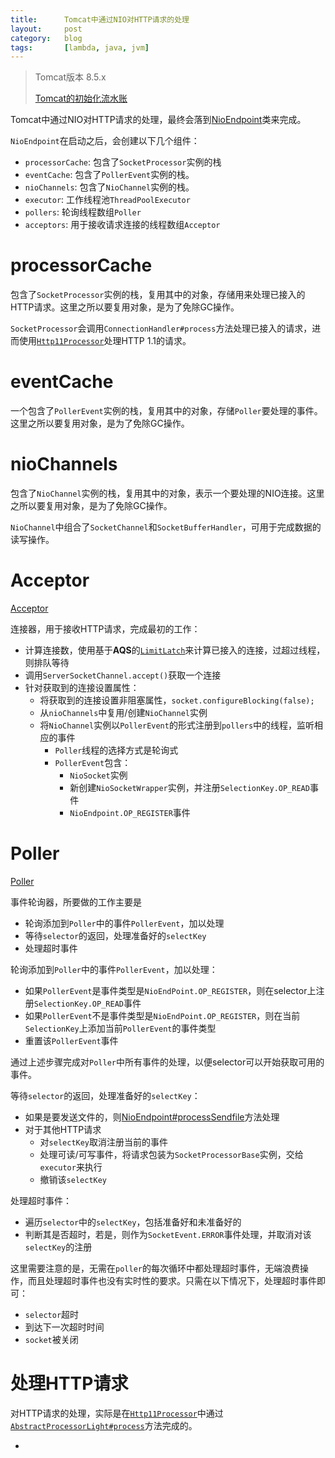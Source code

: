 ```yaml
---
title:      Tomcat中通过NIO对HTTP请求的处理
layout:     post
category:   blog
tags:       [lambda, java, jvm]
---
```


>Tomcat版本 8.5.x
>
>[Tomcat的初始化流水账][1]

Tomcat中通过NIO对HTTP请求的处理，最终会落到[NioEndpoint][2]类来完成。

`NioEndpoint`在启动之后，会创建以下几个组件：

* `processorCache`: 包含了`SocketProcessor`实例的栈
* `eventCache`: 包含了`PollerEvent`实例的栈。
* `nioChannels`: 包含了`NioChannel`实例的栈。
* `executor`: 工作线程池`ThreadPoolExecutor`
* `pollers`: 轮询线程数组`Poller`
* `acceptors`: 用于接收请求连接的线程数组`Acceptor`

# processorCache

包含了`SocketProcessor`实例的栈，复用其中的对象，存储用来处理已接入的HTTP请求。这里之所以要复用对象，是为了免除GC操作。

`SocketProcessor`会调用`ConnectionHandler#process`方法处理已接入的请求，进而使用[`Http11Processor`][8]处理HTTP 1.1的请求。

# eventCache

一个包含了`PollerEvent`实例的栈，复用其中的对象，存储`Poller`要处理的事件。这里之所以要复用对象，是为了免除GC操作。

# nioChannels

包含了`NioChannel`实例的栈，复用其中的对象，表示一个要处理的NIO连接。这里之所以要复用对象，是为了免除GC操作。

`NioChannel`中组合了`SocketChannel`和`SocketBufferHandler`，可用于完成数据的读写操作。

# Acceptor

[Acceptor][3]

连接器，用于接收HTTP请求，完成最初的工作：

* 计算连接数，使用基于**AQS**的[`LimitLatch`][4]来计算已接入的连接，过超过线程，则排队等待
* 调用`ServerSocketChannel.accept()`获取一个连接
* 针对获取到的连接设置属性：
    * 将获取到的连接设置非阻塞属性，`socket.configureBlocking(false);`
    * 从`nioChannels`中复用/创建`NioChannel`实例
    * 将`NioChannel`实例以`PollerEvent`的形式注册到`pollers`中的线程，监听相应的事件
        * `Poller`线程的选择方式是轮询式
        * `PollerEvent`包含：
            * `NioSocket`实例
            * 新创建`NioSocketWrapper`实例，并注册`SelectionKey.OP_READ`事件
            * `NioEndpoint.OP_REGISTER`事件

# Poller

[Poller][5]

事件轮询器，所要做的工作主要是

* 轮询添加到`Poller`中的事件`PollerEvent`，加以处理
* 等待`selector`的返回，处理准备好的`selectKey`
* 处理超时事件

轮询添加到`Poller`中的事件`PollerEvent`，加以处理：

* 如果`PollerEvent`是事件类型是`NioEndPoint.OP_REGISTER`，则在selector上注册`SelectionKey.OP_READ`事件
* 如果`PollerEvent`不是事件类型是`NioEndPoint.OP_REGISTER`，则在当前`SelectionKey`上添加当前`PollerEvent`的事件类型
* 重置该`PollerEvent`事件

通过上述步骤完成对`Poller`中所有事件的处理，以便selector可以开始获取可用的事件。

等待`selector`的返回，处理准备好的`selectKey`：

* 如果是要发送文件的，则[NioEndpoint#processSendfile][6]方法处理
* 对于其他HTTP请求
    * 对`selectKey`取消注册当前的事件
    * 处理可读/可写事件，将请求包装为`SocketProcessorBase`实例，交给`executor`来执行
    * 撤销该`selectKey`

处理超时事件：

* 遍历`selector`中的`selectKey`，包括准备好和未准备好的
* 判断其是否超时，若是，则作为`SocketEvent.ERROR`事件处理，并取消对该`selectKey`的注册

这里需要注意的是，无需在`poller`的每次循环中都处理超时事件，无端浪费操作，而且处理超时事件也没有实时性的要求。只需在以下情况下，处理超时事件即可：

* `selector`超时
* 到达下一次超时时间
* `socket`被关闭

# 处理HTTP请求

对HTTP请求的处理，实际是在[`Http11Processor`][8]中通过[`AbstractProcessorLight#process`][9]方法完成的。

* 











[1]:    http://blog.caoxudong.info/blog/2016/03/24/tomcat_study_initialization
[2]:    http://svn.apache.org/repos/asf/tomcat/tc8.5.x/tags/TOMCAT_8_5_23/java/org/apache/tomcat/util/net/NioEndpoint.java
[3]:    http://svn.apache.org/repos/asf/tomcat/tc8.5.x/tags/TOMCAT_8_5_23/java/org/apache/tomcat/util/net/NioEndpoint.java
[4]:    http://svn.apache.org/repos/asf/tomcat/tc8.5.x/tags/TOMCAT_8_5_23/java/org/apache/tomcat/util/threads/LimitLatch.java
[5]:    http://svn.apache.org/repos/asf/tomcat/tc8.5.x/tags/TOMCAT_8_5_23/java/org/apache/tomcat/util/net/NioEndpoint.java
[6]:    http://svn.apache.org/repos/asf/tomcat/tc8.5.x/tags/TOMCAT_8_5_23/java/org/apache/tomcat/util/net/NioEndpoint.java
[7]:    http://svn.apache.org/repos/asf/tomcat/tc8.5.x/tags/TOMCAT_8_5_23/java/org/apache/coyote/AbstractProtocol.java
[8]:    http://svn.apache.org/repos/asf/tomcat/tc8.5.x/tags/TOMCAT_8_5_23/java/org/apache/coyote/http11/Http11Processor.java
[9]:    http://svn.apache.org/repos/asf/tomcat/tc8.5.x/tags/TOMCAT_8_5_23/java/org/apache/coyote/AbstractProcessorLight.java
